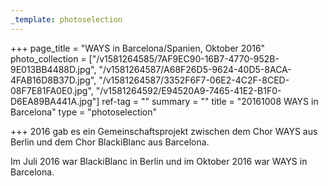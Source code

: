 ```yaml
---
_template: photoselection
---
```



+++
page_title = "WAYS in Barcelona/Spanien, Oktober 2016"
photo_collection = ["/v1581264585/7AF9EC90-16B7-4770-952B-9E013BB4488D.jpg", "/v1581264587/A68F26D5-9624-40D5-8ACA-4FAB16D8B37D.jpg", "/v1581264587/3352F6F7-06E2-4C2F-8CED-08F7E81FA0E0.jpg", "/v1581264592/E94520A9-7465-41E2-B1F0-D6EA89BA441A.jpg"]
ref-tag = ""
summary = ""
title = "20161008 WAYS in Barcelona"
type = "photoselection"

+++
2016 gab es ein Gemeinschaftsprojekt zwischen dem Chor WAYS aus Berlin und dem Chor BlackiBlanc aus Barcelona.

Im Juli 2016 war BlackiBlanc in Berlin und im Oktober 2016 war WAYS in Barcelona.
